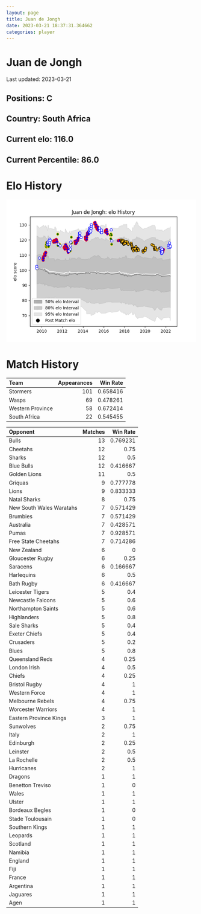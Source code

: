 ```yaml
---  
layout: page  
title: Juan de Jongh  
date: 2023-03-21 18:37:31.364662  
categories: player  
---
```

# Juan de Jongh


Last updated: 2023-03-21
## Positions: C

## Country: South Africa

## Current elo: 116.0

## Current Percentile: 86.0

# Elo History


![elo history](history_JuandeJongh.png)
# Match History


| Team             |   Appearances |   Win Rate |
|:-----------------|--------------:|-----------:|
| Stormers         |           101 |   0.658416 |
| Wasps            |            69 |   0.478261 |
| Western Province |            58 |   0.672414 |
| South Africa     |            22 |   0.545455 |

| Opponent                 |   Matches |   Win Rate |
|:-------------------------|----------:|-----------:|
| Bulls                    |        13 |   0.769231 |
| Cheetahs                 |        12 |   0.75     |
| Sharks                   |        12 |   0.5      |
| Blue Bulls               |        12 |   0.416667 |
| Golden Lions             |        11 |   0.5      |
| Griquas                  |         9 |   0.777778 |
| Lions                    |         9 |   0.833333 |
| Natal Sharks             |         8 |   0.75     |
| New South Wales Waratahs |         7 |   0.571429 |
| Brumbies                 |         7 |   0.571429 |
| Australia                |         7 |   0.428571 |
| Pumas                    |         7 |   0.928571 |
| Free State Cheetahs      |         7 |   0.714286 |
| New Zealand              |         6 |   0        |
| Gloucester Rugby         |         6 |   0.25     |
| Saracens                 |         6 |   0.166667 |
| Harlequins               |         6 |   0.5      |
| Bath Rugby               |         6 |   0.416667 |
| Leicester Tigers         |         5 |   0.4      |
| Newcastle Falcons        |         5 |   0.6      |
| Northampton Saints       |         5 |   0.6      |
| Highlanders              |         5 |   0.8      |
| Sale Sharks              |         5 |   0.4      |
| Exeter Chiefs            |         5 |   0.4      |
| Crusaders                |         5 |   0.2      |
| Blues                    |         5 |   0.8      |
| Queensland Reds          |         4 |   0.25     |
| London Irish             |         4 |   0.5      |
| Chiefs                   |         4 |   0.25     |
| Bristol Rugby            |         4 |   1        |
| Western Force            |         4 |   1        |
| Melbourne Rebels         |         4 |   0.75     |
| Worcester Warriors       |         4 |   1        |
| Eastern Province Kings   |         3 |   1        |
| Sunwolves                |         2 |   0.75     |
| Italy                    |         2 |   1        |
| Edinburgh                |         2 |   0.25     |
| Leinster                 |         2 |   0.5      |
| La Rochelle              |         2 |   0.5      |
| Hurricanes               |         2 |   1        |
| Dragons                  |         1 |   1        |
| Benetton Treviso         |         1 |   0        |
| Wales                    |         1 |   1        |
| Ulster                   |         1 |   1        |
| Bordeaux Begles          |         1 |   0        |
| Stade Toulousain         |         1 |   0        |
| Southern Kings           |         1 |   1        |
| Leopards                 |         1 |   1        |
| Scotland                 |         1 |   1        |
| Namibia                  |         1 |   1        |
| England                  |         1 |   1        |
| Fiji                     |         1 |   1        |
| France                   |         1 |   1        |
| Argentina                |         1 |   1        |
| Jaguares                 |         1 |   1        |
| Agen                     |         1 |   1        |